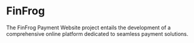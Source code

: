 # FinFrog
The FinFrog Payment Website project entails the development of a comprehensive online platform dedicated to seamless payment solutions. 
